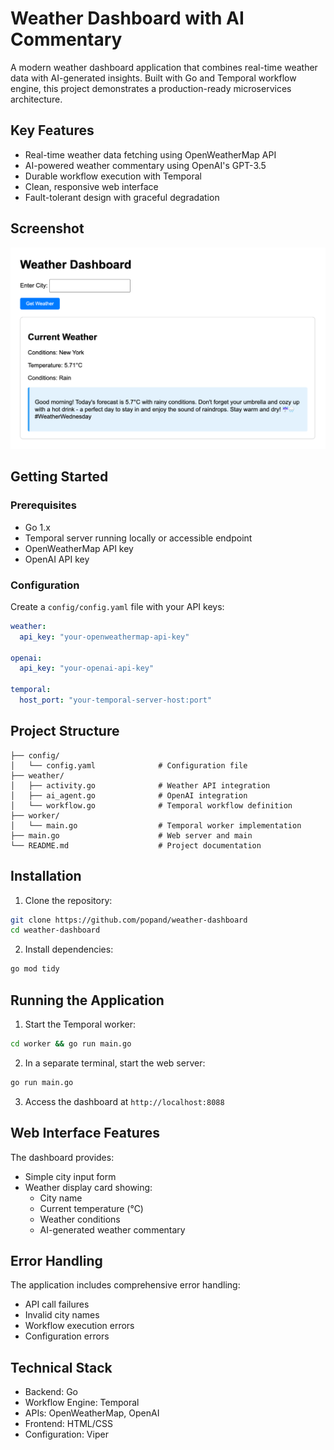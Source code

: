 # Weather Dashboard with AI Commentary

A modern weather dashboard application that combines real-time weather data with AI-generated insights. Built with Go and Temporal workflow engine, this project demonstrates a production-ready microservices architecture.

## Key Features
- Real-time weather data fetching using OpenWeatherMap API
- AI-powered weather commentary using OpenAI's GPT-3.5
- Durable workflow execution with Temporal
- Clean, responsive web interface
- Fault-tolerant design with graceful degradation

## Screenshot
![Weather Dashboard Screenshot](screenshot.png)

## Getting Started

### Prerequisites
- Go 1.x
- Temporal server running locally or accessible endpoint
- OpenWeatherMap API key
- OpenAI API key

### Configuration
Create a `config/config.yaml` file with your API keys:

```yaml
weather:
  api_key: "your-openweathermap-api-key"

openai:
  api_key: "your-openai-api-key"

temporal:
  host_port: "your-temporal-server-host:port"
```

## Project Structure 

```
├── config/
│   └── config.yaml              # Configuration file
├── weather/
│   ├── activity.go              # Weather API integration
│   ├── ai_agent.go              # OpenAI integration
│   └── workflow.go              # Temporal workflow definition
├── worker/
│   └── main.go                  # Temporal worker implementation
├── main.go                      # Web server and main
└── README.md                    # Project documentation
```

## Installation

1. Clone the repository:
```bash
git clone https://github.com/popand/weather-dashboard
cd weather-dashboard
```

2. Install dependencies:
```bash
go mod tidy
```

## Running the Application

1. Start the Temporal worker:
```bash
cd worker && go run main.go
```

2. In a separate terminal, start the web server:
```bash
go run main.go
```

3. Access the dashboard at `http://localhost:8088`

## Web Interface Features

The dashboard provides:
- Simple city input form
- Weather display card showing:
  - City name
  - Current temperature (°C)
  - Weather conditions
  - AI-generated weather commentary

## Error Handling

The application includes comprehensive error handling:
- API call failures
- Invalid city names
- Workflow execution errors
- Configuration errors

## Technical Stack
- Backend: Go
- Workflow Engine: Temporal
- APIs: OpenWeatherMap, OpenAI
- Frontend: HTML/CSS
- Configuration: Viper
